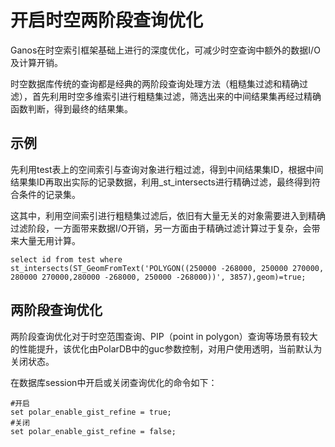 # 开启时空两阶段查询优化

Ganos在时空索引框架基础上进行的深度优化，可减少时空查询中额外的数据I/O及计算开销。

时空数据库传统的查询都是经典的两阶段查询处理方法（粗糙集过滤和精确过滤），首先利用时空多维索引进行粗糙集过滤，筛选出来的中间结果集再经过精确函数判断，得到最终的结果集。

## 示例

先利用test表上的空间索引与查询对象进行粗过滤，得到中间结果集ID，根据中间结果集ID再取出实际的记录数据，利用\_st\_intersects进行精确过滤，最终得到符合条件的记录集。

这其中，利用空间索引进行粗糙集过滤后，依旧有大量无关的对象需要进入到精确过滤阶段，一方面带来数据I/O开销，另一方面由于精确过滤计算过于复杂，会带来大量无用计算。

```
select id from test where st_intersects(ST_GeomFromText('POLYGON((250000 -268000, 250000 270000, 280000 270000,280000 -268000, 250000 -268000))', 3857),geom)=true;
```

## 两阶段查询优化

两阶段查询优化对于时空范围查询、PIP（point in polygon）查询等场景有较大的性能提升，该优化由PolarDB中的guc参数控制，对用户使用透明，当前默认为关闭状态。

在数据库session中开启或关闭查询优化的命令如下：

```
#开启
set polar_enable_gist_refine = true;
#关闭
set polar_enable_gist_refine = false;
```

